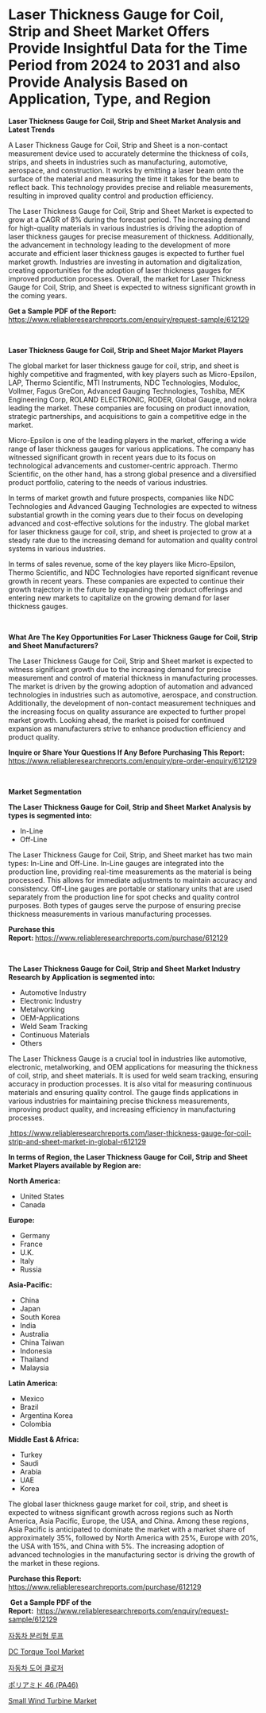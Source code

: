 <p><h1>Laser Thickness Gauge for Coil, Strip and Sheet Market Offers Provide Insightful Data for the Time Period from 2024 to 2031 and also Provide Analysis Based on Application, Type, and Region</h1></p><p><strong>Laser Thickness Gauge for Coil, Strip and Sheet Market Analysis and Latest Trends</strong></p>
<p><p>A Laser Thickness Gauge for Coil, Strip and Sheet is a non-contact measurement device used to accurately determine the thickness of coils, strips, and sheets in industries such as manufacturing, automotive, aerospace, and construction. It works by emitting a laser beam onto the surface of the material and measuring the time it takes for the beam to reflect back. This technology provides precise and reliable measurements, resulting in improved quality control and production efficiency.</p><p>The Laser Thickness Gauge for Coil, Strip and Sheet Market is expected to grow at a CAGR of 8% during the forecast period. The increasing demand for high-quality materials in various industries is driving the adoption of laser thickness gauges for precise measurement of thickness. Additionally, the advancement in technology leading to the development of more accurate and efficient laser thickness gauges is expected to further fuel market growth. Industries are investing in automation and digitalization, creating opportunities for the adoption of laser thickness gauges for improved production processes. Overall, the market for Laser Thickness Gauge for Coil, Strip, and Sheet is expected to witness significant growth in the coming years.</p></p>
<p><strong>Get a Sample PDF of the Report:&nbsp;</strong> <a href="https://www.reliableresearchreports.com/enquiry/request-sample/612129">https://www.reliableresearchreports.com/enquiry/request-sample/612129</a></p>
<p>&nbsp;</p>
<p><strong>Laser Thickness Gauge for Coil, Strip and Sheet Major Market Players</strong></p>
<p><p>The global market for laser thickness gauge for coil, strip, and sheet is highly competitive and fragmented, with key players such as Micro-Epsilon, LAP, Thermo Scientific, MTI Instruments, NDC Technologies, Moduloc, Vollmer, Fagus GreCon, Advanced Gauging Technologies, Toshiba, MEK Engineering Corp, ROLAND ELECTRONIC, RODER, Global Gauge, and nokra leading the market. These companies are focusing on product innovation, strategic partnerships, and acquisitions to gain a competitive edge in the market.</p><p>Micro-Epsilon is one of the leading players in the market, offering a wide range of laser thickness gauges for various applications. The company has witnessed significant growth in recent years due to its focus on technological advancements and customer-centric approach. Thermo Scientific, on the other hand, has a strong global presence and a diversified product portfolio, catering to the needs of various industries.</p><p>In terms of market growth and future prospects, companies like NDC Technologies and Advanced Gauging Technologies are expected to witness substantial growth in the coming years due to their focus on developing advanced and cost-effective solutions for the industry. The global market for laser thickness gauge for coil, strip, and sheet is projected to grow at a steady rate due to the increasing demand for automation and quality control systems in various industries.</p><p>In terms of sales revenue, some of the key players like Micro-Epsilon, Thermo Scientific, and NDC Technologies have reported significant revenue growth in recent years. These companies are expected to continue their growth trajectory in the future by expanding their product offerings and entering new markets to capitalize on the growing demand for laser thickness gauges.</p></p>
<p>&nbsp;</p>
<p><strong>What Are The Key Opportunities For Laser Thickness Gauge for Coil, Strip and Sheet Manufacturers?</strong></p>
<p><p>The Laser Thickness Gauge for Coil, Strip and Sheet market is expected to witness significant growth due to the increasing demand for precise measurement and control of material thickness in manufacturing processes. The market is driven by the growing adoption of automation and advanced technologies in industries such as automotive, aerospace, and construction. Additionally, the development of non-contact measurement techniques and the increasing focus on quality assurance are expected to further propel market growth. Looking ahead, the market is poised for continued expansion as manufacturers strive to enhance production efficiency and product quality.</p></p>
<p><strong>Inquire or Share Your Questions If Any Before Purchasing This Report:</strong> <a href="https://www.reliableresearchreports.com/enquiry/pre-order-enquiry/612129">https://www.reliableresearchreports.com/enquiry/pre-order-enquiry/612129</a></p>
<p>&nbsp;</p>
<p><strong>Market Segmentation</strong></p>
<p><strong>The Laser Thickness Gauge for Coil, Strip and Sheet Market Analysis by types is segmented into:</strong></p>
<p><ul><li>In-Line</li><li>Off-Line</li></ul></p>
<p><p>The Laser Thickness Gauge for Coil, Strip, and Sheet market has two main types: In-Line and Off-Line. In-Line gauges are integrated into the production line, providing real-time measurements as the material is being processed. This allows for immediate adjustments to maintain accuracy and consistency. Off-Line gauges are portable or stationary units that are used separately from the production line for spot checks and quality control purposes. Both types of gauges serve the purpose of ensuring precise thickness measurements in various manufacturing processes.</p></p>
<p><strong>Purchase this Report:&nbsp;</strong><a href="https://www.reliableresearchreports.com/purchase/612129">https://www.reliableresearchreports.com/purchase/612129</a></p>
<p>&nbsp;</p>
<p><strong>The Laser Thickness Gauge for Coil, Strip and Sheet Market Industry Research by Application is segmented into:</strong></p>
<p><ul><li>Automotive Industry</li><li>Electronic Industry</li><li>Metalworking</li><li>OEM-Applications</li><li>Weld Seam Tracking</li><li>Continuous Materials</li><li>Others</li></ul></p>
<p><p>The Laser Thickness Gauge is a crucial tool in industries like automotive, electronic, metalworking, and OEM applications for measuring the thickness of coil, strip, and sheet materials. It is used for weld seam tracking, ensuring accuracy in production processes. It is also vital for measuring continuous materials and ensuring quality control. The gauge finds applications in various industries for maintaining precise thickness measurements, improving product quality, and increasing efficiency in manufacturing processes.</p></p>
<p><a href="https://www.reliableresearchreports.com/laser-thickness-gauge-for-coil-strip-and-sheet-market-in-global-r612129">&nbsp;https://www.reliableresearchreports.com/laser-thickness-gauge-for-coil-strip-and-sheet-market-in-global-r612129</a></p>
<p><strong>In terms of Region, the Laser Thickness Gauge for Coil, Strip and Sheet Market Players available by Region are:</strong></p>
<p>
    <p> <strong> North America: </strong>
        <ul>
            <li>United States</li>
            <li>Canada</li>
        </ul>
        </p> 
    <p> <strong> Europe: </strong>
        <ul>
            <li>Germany</li>
            <li>France</li>
            <li>U.K.</li>
            <li>Italy</li>
            <li>Russia</li>
        </ul>
        </p> 
    <p> <strong> Asia-Pacific: </strong>
        <ul>
            <li>China</li>
            <li>Japan</li>
            <li>South Korea</li>
            <li>India</li>
            <li>Australia</li>
            <li>China Taiwan</li>
            <li>Indonesia</li>
            <li>Thailand</li>
            <li>Malaysia</li>
        </ul>
        </p> 
    <p> <strong> Latin America: </strong>
        <ul>
            <li>Mexico</li>
            <li>Brazil</li>
            <li>Argentina Korea</li>
            <li>Colombia</li>
        </ul>
        </p> 
    <p> <strong> Middle East & Africa: </strong>
        <ul>
            <li>Turkey</li>
            <li>Saudi</li>
            <li>Arabia</li>
            <li>UAE</li>
            <li>Korea</li>
        </ul>
    </p>
    </p>
<p><p>The global laser thickness gauge market for coil, strip, and sheet is expected to witness significant growth across regions such as North America, Asia Pacific, Europe, the USA, and China. Among these regions, Asia Pacific is anticipated to dominate the market with a market share of approximately 35%, followed by North America with 25%, Europe with 20%, the USA with 15%, and China with 5%. The increasing adoption of advanced technologies in the manufacturing sector is driving the growth of the market in these regions.</p></p>
<p><strong>Purchase this Report: </strong><a href="https://www.reliableresearchreports.com/purchase/612129">https://www.reliableresearchreports.com/purchase/612129</a></p>
<p>&nbsp;<strong>Get a Sample PDF of the Report:&nbsp;&nbsp;</strong><a href="https://www.reliableresearchreports.com/enquiry/request-sample/612129">https://www.reliableresearchreports.com/enquiry/request-sample/612129</a></p>
<p><strong></strong></p>
<p><p><a href="https://github.com/DavidCarter19662022/Market-Research-Report-List-1/blob/main/3333475174780.md">자동차 분리형 루프</a></p><p><a href="https://github.com/JeanneSawayn2023/Market-Research-Report-List-1/blob/main/dc-torque-tool-market.md">DC Torque Tool Market</a></p><p><a href="https://github.com/crfsywufhm81415/Market-Research-Report-List-2/blob/main/9692786174781.md">자동차 도어 클로저</a></p><p><a href="https://github.com/dawson566/Market-Research-Report-List-2/blob/main/3482447162348.md">ポリアミド 46 (PA46)</a></p><p><a href="https://issuu.com/reportprime-2/docs/small-wind-turbine-market-size-2030.pptx">Small Wind Turbine Market</a></p></p>